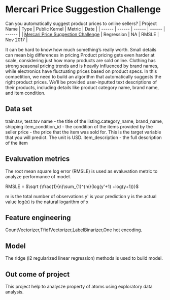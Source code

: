# Mercari Price Suggestion Challenge
Can you automatically suggest product prices to online sellers?
| Project Name | Type  | Public Kernel | Metric | Date |
| ------ | ------ | ------ | ------ | ------ | 
| [Mercari Price Suggestion Challenge](https://www.kaggle.com/c/mercari-price-suggestion-challenge) | Regression | NA | RMSLE | Nov 2017 |

It can be hard to know how much something’s really worth. Small details can mean big differences in pricing.Product pricing gets even harder at scale, considering just how many products are sold online. Clothing has strong seasonal pricing trends and is heavily influenced by brand names, while electronics have fluctuating prices based on product specs.
In this competition, we need to build an algorithm that automatically suggests the right product prices. We’ll be provided user-inputted text descriptions of their products, including details like product category name, brand name, and item condition.

## Data set
train.tsv, test.tsv
name - the title of the listing.category_name, brand_name, shipping
item_condition_id - the condition of the items provided by the seller
price - the price that the item was sold for. This is the target variable that you will predict. The unit is USD.
item_description - the full description of the item

## Evaluvation metrics
The root mean square log error (RMSLE) is used as evaluvation metric to analyze performance of model. 

RMSLE = $\sqrt {\frac{1}{n}\sum_{1}^{m}(log(y'+1) +log(y+1))}$

m  is the total number of observations 
y' is your prediction
y is the actual value 
log(x) is the natural logarithm of x


## Feature engineering
CountVectorizer,TfidfVectorizer,LabelBinarizer,One hot encoding.

## Model
The ridge (l2 regularized linear regression) methods is used to build model.

## Out come of project
This project help to analysze property of atoms using exploratory data analysis.
